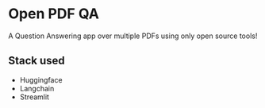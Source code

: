# Open PDF QA
A Question Answering app over multiple PDFs using only open source tools!

## Stack used
* Huggingface
* Langchain
* Streamlit
